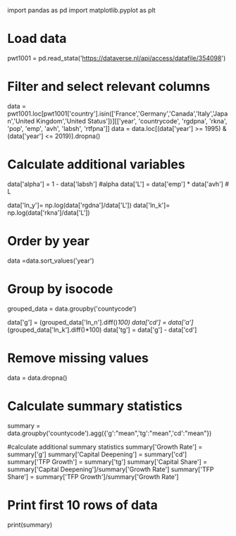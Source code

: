 import pandas as pd
import matplotlib.pyplot as plt


# Load data
pwt1001 = pd.read_stata('https://dataverse.nl/api/access/datafile/354098')

# Filter and select relevant columns
data = pwt1001.loc[pwt1001['country'].isin(['France','Germany','Canada','Italy','Japan','United Kingdom','United Status'])][['year', 'countrycode', 'rgdpna', 'rkna', 'pop', 'emp', 'avh', 'labsh', 'rtfpna']]
data = data.loc[(data['year'] >= 1995) & (data['year'] <= 2019)].dropna()

# Calculate additional variables
data['alpha'] = 1 - data['labsh'] #alpha
data['L'] = data['emp'] * data['avh']  # L

data['ln_y']= np.log(data['rgdna']/data['L'])
data['ln_k']= np.log(data['rkna']/data['L'])

# Order by year
data =data.sort_values('year')

# Group by isocode
grouped_data = data.groupby('countycode')

data['g'] = (grouped_data['ln_n'].diff()*100)
data['cd'] = data['a']*(grouped_data['ln_k'].diff()*100)
data['tg'] = data['g'] - data['cd']

# Remove missing values
data = data.dropna()

# Calculate summary statistics
summary = data.groupby('countycode').agg({'g':"mean",'tg':"mean",'cd':"mean"})

#calculate additional  summary statistics
summary['Growth Rate'] = summary['g']
summary['Capital Deepening'] = summary['cd']
summary['TFP Growth'] = summary['tg']
summary['Capital Share'] = summary['Capital Deepening']/summary['Growth Rate']
summary['TFP Share'] = summary['TFP Growth']/summary['Growth Rate']




# Print first 10 rows of data
print(summary)





